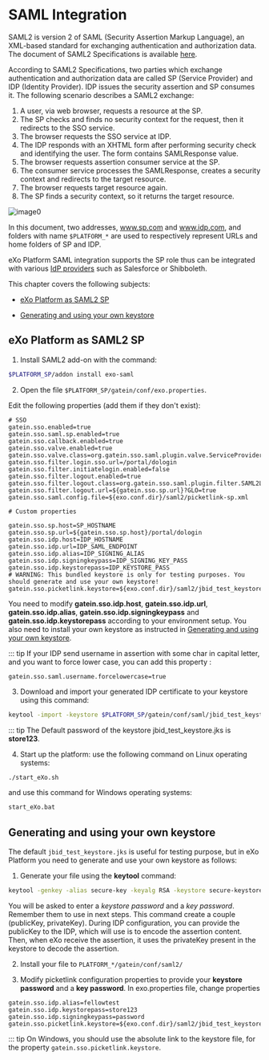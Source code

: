 # SAML Integration

SAML2 is version 2 of SAML (Security Assertion Markup Language), an XML-based standard for exchanging authentication and authorization data. The document of SAML2 Specifications is available [here](http://saml.xml.org/saml-specifications).

According to SAML2 Specifications, two parties which exchange
authentication and authorization data are called SP (Service Provider)
and IDP (Identity Provider). IDP issues the security assertion and SP
consumes it. The following scenario describes a SAML2 exchange:

1. A user, via web browser, requests a resource at the SP.
2. The SP checks and finds no security context for the request, then it
   redirects to the SSO service.
3. The browser requests the SSO service at IDP.
4. The IDP responds with an XHTML form after performing security check and
   identifying the user. The form contains SAMLResponse value.
5. The browser requests assertion consumer service at the SP.
6. The consumer service processes the SAMLResponse, creates a security
   context and redirects to the target resource.
7. The browser requests target resource again.
8. The SP finds a security context, so it returns the target resource.

![image0](/img/administration/saml/salm-sequence.png)

In this document, two addresses, www.sp.com and www.idp.com, and folders
with name ``$PLATFORM_*`` are used to respectively represent URLs and
home folders of SP and IDP.

eXo Platform SAML integration supports the SP role thus can be
integrated with various [IdP providers](https://en.wikipedia.org/wiki/SAML-based_products_and_services)
such as Salesforce or Shibboleth.

This chapter covers the following subjects:

-  [eXo Platform as SAML2 SP](#exo-platform-as-saml2-sp)

-  [Generating and using your own keystore](#generating-and-using-your-own-keystore)

## eXo Platform as SAML2 SP

1. Install SAML2 add-on with the command:

```bash
$PLATFORM_SP/addon install exo-saml
```

2. Open the file `$PLATFORM_SP/gatein/conf/exo.properties`.

Edit the following properties (add them if they don't exist):

```properties
# SSO
gatein.sso.enabled=true
gatein.sso.saml.sp.enabled=true
gatein.sso.callback.enabled=true
gatein.sso.valve.enabled=true
gatein.sso.valve.class=org.gatein.sso.saml.plugin.valve.ServiceProviderAuthenticator
gatein.sso.filter.login.sso.url=/portal/dologin
gatein.sso.filter.initiatelogin.enabled=false
gatein.sso.filter.logout.enabled=true
gatein.sso.filter.logout.class=org.gatein.sso.saml.plugin.filter.SAML2LogoutFilter
gatein.sso.filter.logout.url=${gatein.sso.sp.url}?GLO=true 
gatein.sso.saml.config.file=${exo.conf.dir}/saml2/picketlink-sp.xml

# Custom properties

gatein.sso.sp.host=SP_HOSTNAME
gatein.sso.sp.url=${gatein.sso.sp.host}/portal/dologin
gatein.sso.idp.host=IDP_HOSTNAME
gatein.sso.idp.url=IDP_SAML_ENDPOINT
gatein.sso.idp.alias=IDP_SIGNING_ALIAS
gatein.sso.idp.signingkeypass=IDP_SIGNING_KEY_PASS
gatein.sso.idp.keystorepass=IDP_KEYSTORE_PASS
# WARNING: This bundled keystore is only for testing purposes. You should generate and use your own keystore!
gatein.sso.picketlink.keystore=${exo.conf.dir}/saml2/jbid_test_keystore.jks
```

You need to modify **gatein.sso.idp.host**, **gatein.sso.idp.url**, **gatein.sso.idp.alias**, **gatein.sso.idp.signingkeypass** and **gatein.sso.idp.keystorepass** according to your environment setup. You also need to install your own keystore as instructed in [Generating and using your own keystore](#generating-and-using-your-own-keystore).

::: tip
If your IDP send username in assertion with some char in capital letter, and you want to force lower case, you can add this property :

```properties
gatein.sso.saml.username.forcelowercase=true
```

3. Download and import your generated IDP certificate to your keystore
   using this command:

```bash
keytool -import -keystore $PLATFORM_SP/gatein/conf/saml/jbid_test_keystore.jks -file idp-certificate.crt -alias Identity_Provider-idp
```

::: tip
The Default password of the keystore jbid\_test\_keystore.jks is **store123**.

4. Start up the platform: use the following command on Linux operating systems:
```bash
./start_eXo.sh
```

and use this command for Windows operating systems:
```bash
start_eXo.bat
```



## Generating and using your own keystore

The default `jbid_test_keystore.jks` is useful for testing purpose,
but in eXo Platform you need to generate and use your own keystore as
follows:

1. Generate your file using the **keytool** command:
   
```bash
keytool -genkey -alias secure-key -keyalg RSA -keystore secure-keystore.jks
```

You will be asked to enter a *keystore password* and a *key password*. 
Remember them to use in next steps.
This command create a couple (publicKey, privateKey). During IDP configuration, you can provide the publicKey to the IDP, which will use is to encode the assertion content. 
Then, when eXo receive the assertion, it uses the privateKey present in the keystore to decode the assertion.

2. Install your file to
`PLATFORM_*/gatein/conf/saml2/` 

3. Modify picketlink configuration properties to provide your **keystore
   password** and a **key password**. In exo.properties file, change properties
```properties
gatein.sso.idp.alias=fellowtest
gatein.sso.idp.keystorepass=store123
gatein.sso.idp.signingkeypass=password
gatein.sso.picketlink.keystore=${exo.conf.dir}/saml2/jbid_test_keystore.jks
```

::: tip
On Windows, you should use the absolute link to the keystore file, for the property `gatein.sso.picketlink.keystore`.



